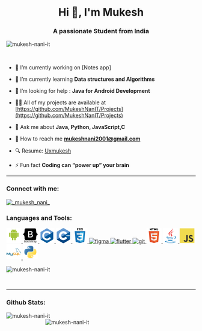 

<h1 align="center">Hi 👋, I'm Mukesh</h1>

<h3 align="center">A passionate Student from India</h3>


<p align="left"> <img src="https://komarev.com/ghpvc/?username=mukesh-nani-it&label=Profile%20views&color=0e75b6&style=flat" alt="mukesh-nani-it" /> </p>

<p align="left"> <a href="https://twitter.com/" target="blank"><img src="https://img.shields.io/twitter/follow/?logo=twitter&style=for-the-badge" alt="" /></a> </p>

- 🔭 I’m currently working on [Notes app]

- 🌱 I’m currently learning **Data structures and Algorithms**

- 🤝 I’m looking for help : **Java for Android Development**

- 👨‍💻 All of my projects are available at [https://github.com/MukeshNanIT/Projects](https://github.com/MukeshNanIT/Projects)

- 💬 Ask me about **Java, Python, JavaScript,C**

- 📨 How to reach me **mukeshnani2001@gmail.com**

- 🔍 Resume: [Uxmukesh](https://uxmukesh.me)

- ⚡ Fun fact **Coding can “power up” your brain**
 ---
<h3 align="left">Connect with me:</h3>
<p align="left">
<a href="https://instagram.com/_mukesh_nani_" target="blank"><img align="center" src="https://raw.githubusercontent.com/rahuldkjain/github-profile-readme-generator/master/src/images/icons/Social/instagram.svg" alt="_mukesh_nani_" height="30" width="40" /></a>
</p>

<h3 align="left">Languages and Tools:</h3>

<p align="left"> <a href="https://developer.android.com" target="_blank" rel="noreferrer"> <img src="https://raw.githubusercontent.com/devicons/devicon/master/icons/android/android-original-wordmark.svg" alt="android" width="40" height="40"/> </a> <a href="https://getbootstrap.com" target="_blank" rel="noreferrer"> <img src="https://raw.githubusercontent.com/devicons/devicon/master/icons/bootstrap/bootstrap-plain-wordmark.svg" alt="bootstrap" width="40" height="40"/> </a> <a href="https://www.cprogramming.com/" target="_blank" rel="noreferrer"> <img src="https://raw.githubusercontent.com/devicons/devicon/master/icons/c/c-original.svg" alt="c" width="40" height="40"/> </a> <a href="https://www.w3schools.com/cpp/" target="_blank" rel="noreferrer"> <img src="https://raw.githubusercontent.com/devicons/devicon/master/icons/cplusplus/cplusplus-original.svg" alt="cplusplus" width="40" height="40"/> </a> <a href="https://www.w3schools.com/css/" target="_blank" rel="noreferrer"> <img src="https://raw.githubusercontent.com/devicons/devicon/master/icons/css3/css3-original-wordmark.svg" alt="css3" width="40" height="40"/> </a> <a href="https://www.figma.com/" target="_blank" rel="noreferrer"> <img src="https://www.vectorlogo.zone/logos/figma/figma-icon.svg" alt="figma" width="40" height="40"/> </a> <a href="https://flutter.dev" target="_blank" rel="noreferrer"> <img src="https://www.vectorlogo.zone/logos/flutterio/flutterio-icon.svg" alt="flutter" width="40" height="40"/> </a> <a href="https://git-scm.com/" target="_blank" rel="noreferrer"> <img src="https://www.vectorlogo.zone/logos/git-scm/git-scm-icon.svg" alt="git" width="40" height="40"/> </a> <a href="https://www.w3.org/html/" target="_blank" rel="noreferrer"> <img src="https://raw.githubusercontent.com/devicons/devicon/master/icons/html5/html5-original-wordmark.svg" alt="html5" width="40" height="40"/> </a> <a href="https://www.java.com" target="_blank" rel="noreferrer"> <img src="https://raw.githubusercontent.com/devicons/devicon/master/icons/java/java-original.svg" alt="java" width="40" height="40"/> </a> <a href="https://developer.mozilla.org/en-US/docs/Web/JavaScript" target="_blank" rel="noreferrer"> <img src="https://raw.githubusercontent.com/devicons/devicon/master/icons/javascript/javascript-original.svg" alt="javascript" width="40" height="40"/> </a> <a href="https://www.mysql.com/" target="_blank" rel="noreferrer"> <img src="https://raw.githubusercontent.com/devicons/devicon/master/icons/mysql/mysql-original-wordmark.svg" alt="mysql" width="40" height="40"/> </a> <a href="https://www.python.org" target="_blank" rel="noreferrer"> <img src="https://raw.githubusercontent.com/devicons/devicon/master/icons/python/python-original.svg" alt="python" width="40" height="40"/> </a> </p>


<p><img align="center" src="https://github-readme-stats.vercel.app/api/top-langs?username=mukesh-nani-it&show_icons=true&locale=en&layout=compact" width="390" alt="mukesh-nani-it" /></p><br>

--- 
<h3 align="left">Github Stats:</h3>
<p><img align="left" src="https://github-readme-stats.vercel.app/api?username=mukesh-nani-it&show_icons=true&locale=en" width="400" alt="mukesh-nani-it" /><img align="right" src="https://github-readme-streak-stats.herokuapp.com/?user=mukesh-nani-it&" width="400" alt="mukesh-nani-it" /></p>

